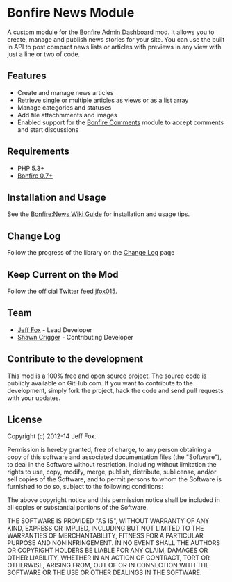 # Bonfire News Module

A custom module for the [Bonfire Admin Dashboard](https://github.com/ci-bonfire/Bonfire) mod. It allows you to 
create, manage and publish news stories for your site. You can use the built in API to post compact news lists 
or articles with previews in any view with just a line or two of code.

## Features

- Create and manage news articles
- Retrieve single or multiple articles as views or as a list array
- Manage categories and statuses
- Add file attachmments and images
- Enabled support for the [Bonfire Comments](https://github.com/jfox015/Bonfire-Comments) module to accept comments and start discussions

## Requirements

- PHP 5.3+
- [Bonfire 0.7+](https://github.com/ci-bonfire/Bonfire)

## Installation and Usage

See the [Bonfire:News Wiki Guide](https://github.com/jfox015/Bonfire-News/wiki) for installation and usage tips.

## Change Log

Follow the progress of the library on the [Change Log](https://github.com/jfox015/Bonfire-News/wiki/Change-Log) page

## Keep Current on the Mod

Follow the official Twitter feed [jfox015](http://twitter.com/#!/jfox015).
  
## Team

- [Jeff Fox](http://www.aeoliandigital.com/) - Lead Developer
- [Shawn Crigger](http://www.s-vizion.com/)  - Contributing Developer
 
## Contribute to the development

This mod is a 100% free and open source project. The source code is publicly available on GitHub.com. If you want to contribute to the development, simply fork the project, hack the code and send pull requests with your updates.

## License

Copyright (c) 2012-14 Jeff Fox.

Permission is hereby granted, free of charge, to any person obtaining a copy
of this software and associated documentation files (the "Software"), to deal
in the Software without restriction, including without limitation the rights
to use, copy, modify, merge, publish, distribute, sublicense, and/or sell
copies of the Software, and to permit persons to whom the Software is
furnished to do so, subject to the following conditions:

The above copyright notice and this permission notice shall be included in
all copies or substantial portions of the Software.

THE SOFTWARE IS PROVIDED "AS IS", WITHOUT WARRANTY OF ANY KIND, EXPRESS OR
IMPLIED, INCLUDING BUT NOT LIMITED TO THE WARRANTIES OF MERCHANTABILITY,
FITNESS FOR A PARTICULAR PURPOSE AND NONINFRINGEMENT. IN NO EVENT SHALL THE
AUTHORS OR COPYRIGHT HOLDERS BE LIABLE FOR ANY CLAIM, DAMAGES OR OTHER
LIABILITY, WHETHER IN AN ACTION OF CONTRACT, TORT OR OTHERWISE, ARISING FROM,
OUT OF OR IN CONNECTION WITH THE SOFTWARE OR THE USE OR OTHER DEALINGS IN
THE SOFTWARE.

